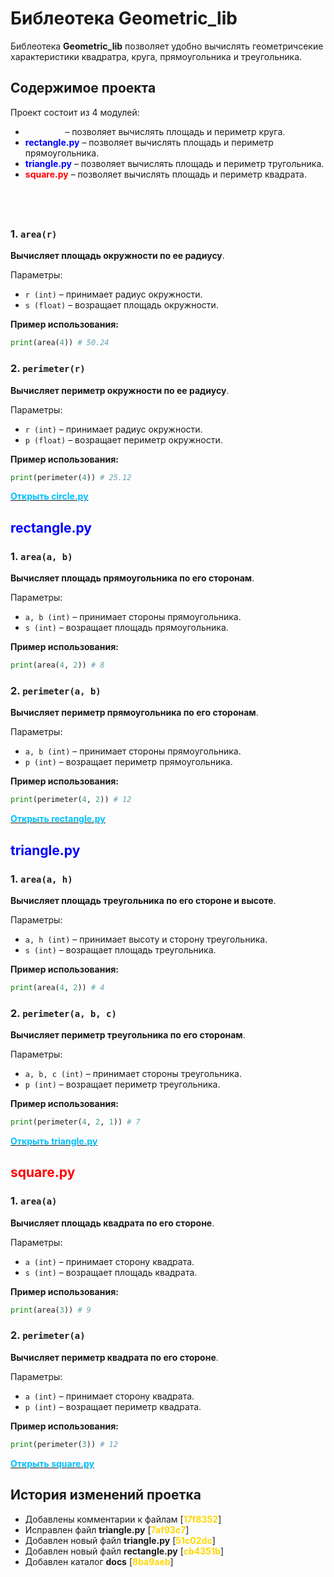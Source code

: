 # Библеотека Geometric_lib
Библеотека **Geometric_lib** позволяет удобно вычислять геометричсекие характеристики квадратра, круга, прямоугольника и треугольника.


## Содержимое проекта
Проект состоит из 4 модулей: 
- <span style="color: white;">**circle.py**</span> – позволяет вычислять площадь и периметр круга.
- <span style="color: blue;">**rectangle.py**</span> – позволяет вычислять площадь и периметр прямоугольника.
- <span style="color: blue;">**triangle.py**</span> – позволяет вычислять площадь и периметр тругольника.
- <span style="color: red;">**square.py**</span> – позволяет вычислять площадь и периметр квадрата.

## <span style="color: white;">**circle.py**</span>
### 1. `area(r)`
**Вычисляет площадь окружности по ее радиусу**. 

Параметры:
- `r (int)` – принимает радиус окружности.
- `s (float)` – возращает площадь окружности.

**Пример использования:**

```python
print(area(4)) # 50.24
```
### 2. `perimeter(r)`
**Вычисляет периметр окружности по ее радиусу**. 

Параметры:
- `r (int)` – принимает радиус окружности.
- `p (float)` – возращает периметр окружности.

**Пример использования:**

```python
print(perimeter(4)) # 25.12
```
[<span style="color: #00BFFF;">**Открыть circle.py**</span>](https://github.com/blueXmxdnght/geometric_lib/blob/lab2_472485/circle.py)
## <span style="color: blue;">**rectangle.py**</span>
### 1. `area(a, b)`
**Вычисляет площадь прямоугольника по его сторонам**. 

Параметры:
- `a, b (int)` – принимает стороны прямоугольника.
- `s (int)` – возращает площадь прямоугольника.

**Пример использования:**

```python
print(area(4, 2)) # 8
```
### 2. `perimeter(a, b)`
**Вычисляет периметр прямоугольника по его сторонам**. 

Параметры:
- `a, b (int)` – принимает стороны прямоугольника.
- `p (int)` – возращает периметр прямоугольника.

**Пример использования:**

```python
print(perimeter(4, 2)) # 12
```
[<span style="color: #00BFFF;">**Открыть rectangle.py**</span>](https://github.com/blueXmxdnght/geometric_lib/blob/lab2_472485/rectangle.py)
## <span style="color: blue;">**triangle.py**</span>
### 1. `area(a, h)`
**Вычисляет площадь треугольника по его стороне и высоте**. 

Параметры:
- `a, h (int)` – принимает высоту и сторону треугольника.
- `s (int)` – возращает площадь треугольника.

**Пример использования:**

```python
print(area(4, 2)) # 4
```
### 2. `perimeter(a, b, c)`
**Вычисляет периметр треугольника по его сторонам**. 

Параметры:
- `a, b, c (int)` – принимает стороны треугольника.
- `p (int)` – возращает периметр треугольника.

**Пример использования:**

```python
print(perimeter(4, 2, 1)) # 7
```
[<span style="color: #00BFFF;">**Открыть triangle.py**</span>](https://github.com/blueXmxdnght/geometric_lib/blob/lab2_472485/triangle.py)
## <span style="color: red;">**square.py**</span>
### 1. `area(a)`
**Вычисляет площадь квадрата по его стороне**. 

Параметры:
- `a (int)` – принимает сторону квадрата.
- `s (int)` – возращает площадь квадрата.

**Пример использования:**

```python
print(area(3)) # 9
```
### 2. `perimeter(a)`
**Вычисляет периметр квадрата по его стороне**. 

Параметры:
- `a (int)` – принимает сторону квадрата.
- `p (int)` – возращает периметр квадрата.

**Пример использования:**

```python
print(perimeter(3)) # 12
```
[<span style="color: #00BFFF;">**Открыть square.py**</span>](https://github.com/blueXmxdnght/geometric_lib/blob/lab2_472485/square.py)
## История изменений проетка
- Добавлены комментарии к файлам  [<span style="color: #FFD700;">**17f8352**</span>] 
- Исправлен файл **triangle.py** [<span style="color: #FFD700;">**7af93c7**</span>] 
- Добавлен новый файл **triangle.py** [<span style="color: #FFD700;">**51c02dc**</span>]
- Добавлен новый файл **rectangle.py** [<span style="color: #FFD700;">**cb4351b**</span>]
- Добавлен каталог **docs** [<span style="color: #FFD700;">**8ba9aeb**</span>]




